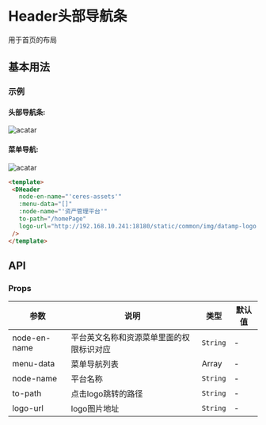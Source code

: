 # Header头部导航条
 
 用于首页的布局

 ## 基本用法

 ### 示例
 #### 头部导航条:
 ![acatar](./header.png)
 #### 菜单导航:
 ![acatar](./header-menu.png)
 ```html
 <template>
  <DHeader
    node-en-name="'ceres-assets'"
    :menu-data="[]"
    :node-name="'资产管理平台'"
    to-path="/homePage"
    logo-url="http://192.168.10.241:18180/static/common/img/datamp-logo.png"
  />
</template>
```

## API

### Props

|参数|说明|类型|默认值|
|---|---|---|---|
|node-en-name|平台英文名称和资源菜单里面的权限标识对应|`String`|-|
|menu-data|菜单导航列表|Array|-|
|node-name|平台名称|`String`|-|
|to-path|点击logo跳转的路径|`String`|-|
|logo-url|logo图片地址|`String`|-|